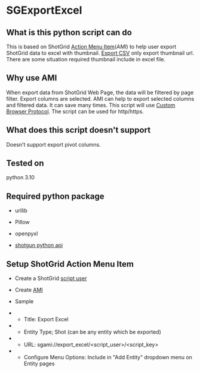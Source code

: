 # SGExportExcel
## What is this python script can do
This is based on ShotGrid [Action Menu Item](https://developer.shotgridsoftware.com/581648bb/?title=Action+Menu+Items)(*AMI*) to help user export ShotGrid data to excel with thumbnail. [Export CSV](https://help.autodesk.com/view/SGSUB/ENU/?guid=SG_Tutorials_tu_import_bids_html) only export thumbnail url. There are some situation required thumbnail include in excel file.
## Why use AMI
When export data from ShotGrid Web Page, the data will be filtered by page filter. Export columns are selected. AMI can help to export selected columns and filtered data. It can save many times. This script will use [Custom Browser Protocol](https://developer.shotgridsoftware.com/af0c94ce/?title=Launching+Applications+Using+Custom+Browser+Protocols). The script can be used for http/https.
## What does this script doesn't support
Doesn't support export pivot columns.
## Tested on 
python 3.10
## Required python package
- urllib

- Pillow

- openpyxl

- [shotgun python api](https://developer.shotgridsoftware.com/682204e9/?title=Python+API)
## Setup ShotGrid Action Menu Item
- Create a ShotGrid [script user](https://developer.shotgridsoftware.com/b6636515/?title=API+Overview#script-keys)

- Create [AMI](https://developer.shotgridsoftware.com/67695b40/?title=Custom+Action+Menu+Items)

- Sample

- - Title: Export Excel

- - Entity Type; Shot (can be any entity which be exported)

- - URL: sgami://export_excel/<script_user>/<script_key>

- - Configure Menu Options: Include in "Add Entity" dropdown menu on Entity pages